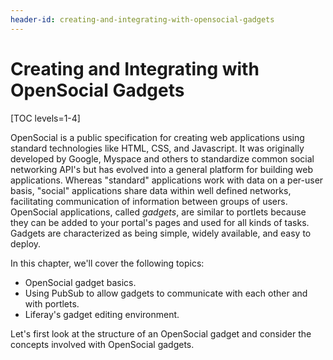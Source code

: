 ```yaml
---
header-id: creating-and-integrating-with-opensocial-gadgets
---
```


# Creating and Integrating with OpenSocial Gadgets

[TOC levels=1-4]

OpenSocial is a public specification for creating web applications using
standard technologies like HTML, CSS, and Javascript. It was originally
developed by Google, Myspace and others to standardize common social networking
API's but has evolved into a general platform for building web applications.
Whereas "standard" applications work with data on a per-user basis, "social"
applications share data within well defined networks, facilitating communication
of information between groups of users. OpenSocial applications, called
*gadgets*, are similar to portlets because they can be added to your portal's
pages and used for all kinds of tasks. Gadgets are characterized as being
simple, widely available, and easy to deploy.

In this chapter, we'll cover the following topics:

- OpenSocial gadget basics.
- Using PubSub to allow gadgets to communicate with each other and with
  portlets.
- Liferay's gadget editing environment.

Let's first look at the structure of an OpenSocial gadget and consider the
concepts involved with OpenSocial gadgets.
